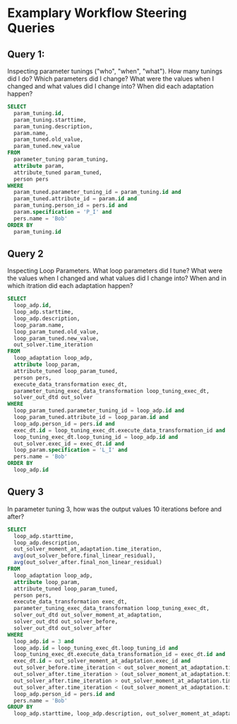 # Examplary Workflow Steering Queries

## Query 1:
Inspecting parameter tunings ("who", "when", "what"). How many tunings did I do? Which parameters did I change? What were the values when I changed and what values did I change into? When did each adaptation happen?

```sql
SELECT
  param_tuning.id,
  param_tuning.starttime,
  param_tuning.description,
  param.name,
  param_tuned.old_value,
  param_tuned.new_value
FROM
  parameter_tuning param_tuning,
  attribute param,
  attribute_tuned param_tuned,
  person pers
WHERE
  param_tuned.parameter_tuning_id = param_tuning.id and
  param_tuned.attribute_id = param.id and
  param_tuning.person_id = pers.id and  
  param.specification = 'P_I' and  
  pers.name = 'Bob'
ORDER BY
  param_tuning.id
```

## Query 2
Inspecting Loop Parameters. What loop parameters did I tune? What were the values when I changed and what values did I change into? When and in which itration did each adaptation happen?
```sql
SELECT
  loop_adp.id,
  loop_adp.starttime,
  loop_adp.description,
  loop_param.name,
  loop_param_tuned.old_value,
  loop_param_tuned.new_value,
  out_solver.time_iteration
FROM
  loop_adaptation loop_adp,
  attribute loop_param,
  attribute_tuned loop_param_tuned,
  person pers,
  execute_data_transformation exec_dt,
  parameter_tuning_exec_data_transformation loop_tuning_exec_dt,
  solver_out_dtd out_solver
WHERE
  loop_param_tuned.parameter_tuning_id = loop_adp.id and
  loop_param_tuned.attribute_id = loop_param.id and
  loop_adp.person_id = pers.id and  
  exec_dt.id = loop_tuning_exec_dt.execute_data_transformation_id and
  loop_tuning_exec_dt.loop_tuning_id = loop_adp.id and
  out_solver.exec_id = exec_dt.id and
  loop_param.specification = 'L_I' and  
  pers.name = 'Bob'
ORDER BY
  loop_adp.id
```

## Query 3
In parameter tuning 3, how was the output values 10 iterations before and after?
```sql
SELECT
  loop_adp.starttime,
  loop_adp.description,
  out_solver_moment_at_adaptation.time_iteration,
  avg(out_solver_before.final_linear_residual),
  avg(out_solver_after.final_non_linear_residual)  
FROM
  loop_adaptation loop_adp,
  attribute loop_param,
  attribute_tuned loop_param_tuned,
  person pers,
  execute_data_transformation exec_dt,
  parameter_tuning_exec_data_transformation loop_tuning_exec_dt,
  solver_out_dtd out_solver_moment_at_adaptation,
  solver_out_dtd out_solver_before,
  solver_out_dtd out_solver_after
WHERE
  loop_adp.id = 3 and
  loop_adp.id = loop_tuning_exec_dt.loop_tuning_id and
  loop_tuning_exec_dt.execute_data_transformation_id = exec_dt.id and
  exec_dt.id = out_solver_moment_at_adaptation.exec_id and
  out_solver_before.time_iteration < out_solver_moment_at_adaptation.time_iteration and
  out_solver_after.time_iteration > (out_solver_moment_at_adaptation.time_iteration - 10) and
  out_solver_after.time_iteration > out_solver_moment_at_adaptation.time_iteration and
  out_solver_after.time_iteration < (out_solver_moment_at_adaptation.time_iteration + 10) and
  loop_adp.person_id = pers.id and  
  pers.name = 'Bob'
GROUP BY
  loop_adp.starttime, loop_adp.description, out_solver_moment_at_adaptation.time_iteration
```
